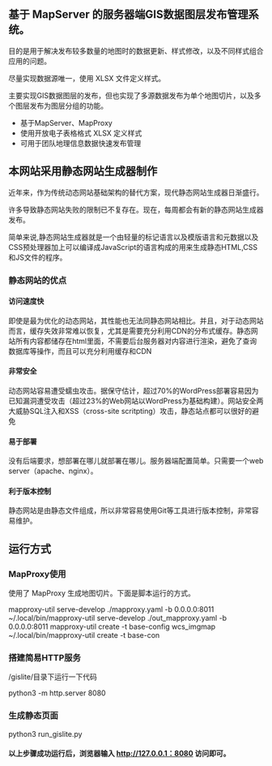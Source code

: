 ## 基于 MapServer 的服务器端GIS数据图层发布管理系统。

目的是用于解决发布较多数量的地图时的数据更新、样式修改，以及不同样式组合应用的问题。

尽量实现数据源唯一，使用 XLSX 文件定义样式。

主要实现GIS数据图层的发布，但也实现了多源数据发布为单个地图切片，以及多个图层发布为图层分组的功能。

- 基于MapServer、MapProxy
- 使用开放电子表格格式 XLSX 定义样式
- 可用于团队地理信息数据快速发布管理

## 本网站采用静态网站生成器制作

近年来，作为传统动态网站基础架构的替代方案，现代静态网站生成器日渐盛行。

许多导致静态网站失败的限制已不复存在。现在，每周都会有新的静态网站生成器发布。

简单来说,静态网站生成器就是一个由轻量的标记语言以及模版语言和元数据以及CSS预处理器加上可以编译成JavaScript的语言构成的用来生成静态HTML,CSS和JS文件的程序。



### 静态网站的优点


#### 访问速度快

即使是最为优化的动态网站，其性能也无法同静态网站相比。并且，对于动态网站而言，缓存失效非常难以恢复，尤其是需要充分利用CDN的分布式缓存。静态网站所有内容都储存在html里面，不需要后台服务器对内容进行渲染，避免了查询数据库等操作，而且可以充分利用缓存和CDN

#### 非常安全

动态网站容易遭受蠕虫攻击。据保守估计，超过70%的WordPress部署容易因为已知漏洞遭受攻击（超过23%的Web网站以WordPress为基础构建）。网站安全两大威胁SQL注入和XSS（cross-site scritpting）攻击，静态站点都可以很好的避免

#### 易于部署

没有后端要求，想部署在哪儿就部署在哪儿。服务器端配置简单。只需要一个web server（apache、nginx）。

#### 利于版本控制

静态网站是由静态文件组成，所以非常容易使用Git等工具进行版本控制，非常容易维护。


## 运行方式

 
### MapProxy使用

使用了 MapProxy 生成地图切片。下面是脚本运行的方式。

mapproxy-util serve-develop ./mapproxy.yaml -b 0.0.0.0:8011
~/.local/bin/mapproxy-util serve-develop ./out_mapproxy.yaml -b 0.0.0.0:8011
mapproxy-util create -t base-config wcs_imgmap
~/.local/bin/mapproxy-util create -t base-con

### 搭建简易HTTP服务 
 
/gislite/目录下运行一下代码
 
python3 -m http.server 8080

### 生成静态页面

python3 run_gislite.py
 
#### 以上步骤成功运行后，浏览器输入 http://127.0.0.1：8080 访问即可。 